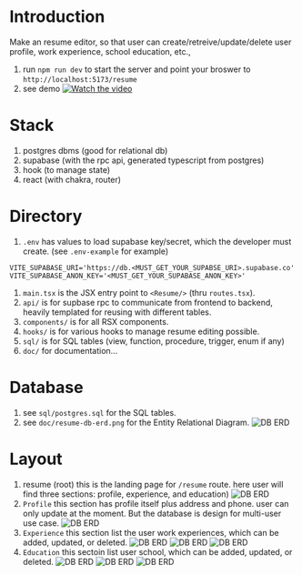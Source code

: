 # Introduction

Make an resume editor, so that user can create/retreive/update/delete user profile, work experience, school education, etc.,
1. run `npm run dev` to start the server and point your broswer to `http://localhost:5173/resume`
1. see demo 
   [![Watch the video](doc/resume-route.png)](https://youtu.be/BWqaPQk-u0A)

# Stack

1. postgres dbms (good for relational db)
1. supabase (with the rpc api, generated typescript from postgres)
1. hook (to manage state)
1. react (with chakra, router)

# Directory

1. `.env` has values to load supabase key/secret, which the developer must create. (see `.env-example` for example)
```
VITE_SUPABASE_URI='https://db.<MUST_GET_YOUR_SUPABSE_URI>.supabase.co'
VITE_SUPABASE_ANON_KEY='<MUST_GET_YOUR_SUPABASE_ANON_KEY>'
```
1. `main.tsx` is the JSX entry point to `<Resume/>` (thru `routes.tsx`).
1. `api/` is for supbase rpc to communicate from frontend to backend, heavily templated for reusing with different tables.
1. `components/` is for all RSX components.
1. `hooks/` is for various hooks to manage resume editing possible.
1. `sql/` is for SQL tables (view, function, procedure, trigger, enum if any)
1. `doc/` for documentation...

# Database

1. see `sql/postgres.sql` for the SQL tables.
1. see `doc/resume-db-erd.png` for the Entity Relational Diagram.
   ![DB ERD](doc/resume-db-erd.png)

# Layout

1. resume (root)
   this is the landing page for `/resume` route. here user will find three sections: profile, experience, and education)
   ![DB ERD](doc/resume-route.png)
1. `Profile`
   this section has profile itself plus address and phone. user can only update at the moment. But the database is design for multi-user use case.
   ![DB ERD](doc/profile-update.png)
1. `Experience`
   this section list the user work experiences, which can be added, updated, or deleted.
   ![DB ERD](doc/experience-create.png)
   ![DB ERD](doc/experience-update.png)
   ![DB ERD](doc/experience-delete.png)
1. `Education`
   this sectoin list user school, which can be added, updated, or deleted.
   ![DB ERD](doc/education-create.png)
   ![DB ERD](doc/education-update.png)
   ![DB ERD](doc/education-delete.png)
